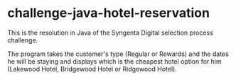 # challenge-java-hotel-reservation

This is the resolution in Java of the Syngenta Digital selection process challenge. 

The program takes the customer's type (Regular or Rewards) and the dates he will be staying and displays which is the cheapest hotel option for him (Lakewood Hotel, Bridgewood Hotel or Ridgewood Hotel).
